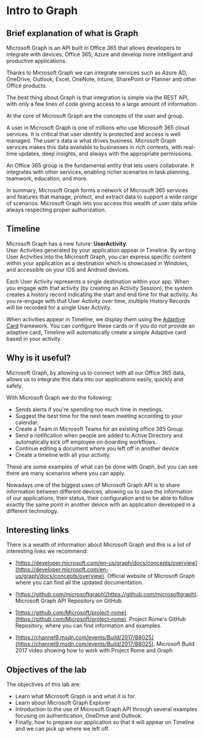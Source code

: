 # Intro to Graph

## Brief explanation of what is Graph

Microsoft Graph is an API built in Office 365 that allows developers to integrate with devices, Office 365, Azure and develop more intelligent and productive applications.

Thanks to Microsoft Graph we can integrate services such as Azure AD, OneDrive, Outlook, Excel, OneNote, Intune, SharePoint or Planner and other Office products.
  
The best thing about Graph is that integration is simple via the REST API, with only a few lines of code giving access to a large amount of information.  

At the core of Microsoft Graph are the concepts of the user and group.

A user in Microsoft Graph is one of millions who use Microsoft 365 cloud services. It is critical that user identity is protected and access is well managed. The user's data is what drives business. Microsoft Graph services makes this data available to businesses in rich contexts, with real-time updates, deep insights, and always with the appropriate permissions.

An Office 365 group is the fundamental entity that lets users collaborate. It integrates with other services, enabling richer scenarios in task planning, teamwork, education, and more.

In summary, Microsoft Graph forms a network of Microsoft 365 services and features that manage, protect, and extract data to support a wide range of scenarios. Microsoft Graph lets you access this wealth of user data while always respecting proper authorization.

## Timeline

Microsoft Graph has a new future: **UserActivity**.  
User Activities generated by your application appear in Timeline. By writing User Activities into the Microsoft Graph, you can express specific content within your application as a destination which is showcased in Windows, and accessible on your iOS and Android devices.

Each User Activity represents a single destination within your app. When you engage with that activity (by creating an Activity Session), the system creates a history record indicating the start and end time for that activity. As you re-engage with that User Activity over time, multiple History Records will be recorded for a single User Activity.

When activities appear in Timeline, we display them using the [Adaptive Card](http://adaptivecards.io/) framework. You can configure these cards or if you do not provide an adaptive card, Timeline will automatically create a simple Adaptive card based in your activity. 

## Why is it useful?

Microsoft Graph, by allowing us to connect with all our Office 365 data, allows us to integrate this data into our applications easily, quickly and safely.

With Microsoft Graph we do the following:

 - Sends alerts if you're spending too much time in meetings.
 - Suggest the best time for the next team meeting according to your calendar.
 - Create a Team in Microsoft Teams for an existing office 365 Group.
 - Send a notification when people are added to Active Directory and automatically kick off employee on-boarding workflows.
 - Continue editing a document where you left off in another device .
 - Create a timeline with all your activity. 
   
These are some examples of what can be done with Graph, but you can see there are many scenarios where you can apply.

Nowadays one of the biggest uses of Microsoft Graph API is to share information between different devices, allowing us to save the information of our applications, their status, their configuration and to be able to follow exactly the same point in another device with an application developed in a different technology.

## Interesting links

There is a wealth of information about Microsoft Graph and this is a list of interesting links we recommend:

- [https://developer.microsoft.com/en-us/graph/docs/concepts/overview](https://developer.microsoft.com/en-us/graph/docs/concepts/overview). Official website of Microsoft Graph where you can find all the updated documentation.

- [https://github.com/microsoftgraph](https://github.com/microsoftgraph). Microsoft Graph API Repository on GitHub. 

- [https://github.com/Microsoft/project-rome](https://github.com/Microsoft/project-rome). Project Rome's GitHub Repository, where you can find information and examples.

- [https://channel9.msdn.com/events/Build/2017/B8025](https://channel9.msdn.com/events/Build/2017/B8025). Microsoft Build 2017 video showing how to work with Project Rome and Graph
	
## Objectives of the lab

The objectives of this lab are:


- Learn what Microsoft Graph is and what it is for.
- Learn about Microsoft Graph Explorer
- Introduction to the use of Microsoft Graph API through several examples focusing on authentication, OneDrive and Outlook.
- Finally, how to prepare our application so that it will appear on Timeline and we can pick up where we left off. 